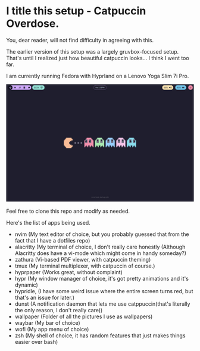 # I title this setup - Catpuccin Overdose.
You, dear reader, will not find difficulty in agreeing with this.

The earlier version of this setup was a largely gruvbox-focused setup. That's until I realized just how beautiful catpuccin looks... I think I went too far.

I am currently running Fedora with Hyprland on a Lenovo Yoga Slim 7i Pro. 

![](/assets/main.png)

Feel free to clone this repo and modify as needed.

Here's the list of apps being used.

- nvim (My text editor of choice, but you probably guessed that from the fact that I have a dotfiles repo)
- alacritty (My terminal of choice, I don't really care honestly (Although Alacritty does have a vi-mode which might come in handy someday?)
- zathura (Vi-based PDF viewer, with catpuccin theming)
- tmux (My terminal multiplexer, with catpuccin of course.)
- hyprpaper (Works great, without complaint)
- hypr (My window manager of choice, it's got pretty animations and it's dynamic)
- hypridle, (I have some weird issue where the entire screen turns red, but that's an issue for later.)
- dunst (A notification daemon that lets me use catppuccin(that's literally the only reason, I don't really care))
- wallpaper (Folder of all the pictures I use as wallpapers)
- waybar (My bar of choice)
- wofi (My app menu of choice)
- zsh (My shell of choice, it has random features that just makes things easier over bash)
